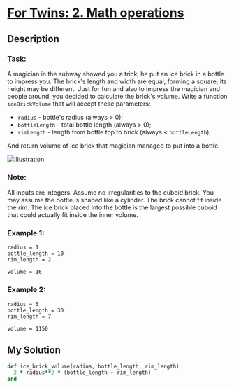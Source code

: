 # [For Twins: 2. Math operations](https://www.codewars.com/kata/59c287b16bddd291c700009a)

## Description
### Task:
A magician in the subway showed you a trick, he put an ice brick in a bottle to impress you. The brick's length and 
width are equal, forming a square; its height may be different. Just for fun and also to impress the magician and people
around, you decided to calculate the brick's volume. Write a function `iceBrickVolume` that will accept these 
parameters:

* `radius` - bottle's radius (always > 0);
* `bottleLength` - total bottle length (always > 0);
* `rimLength` - length from bottle top to brick (always < `bottleLength`);

And return volume of ice brick that magician managed to put into a bottle.

![illustration](https://i.imgur.com/vU2zzm4.png)

### Note:
All inputs are integers. Assume no irregularities to the cuboid brick. You may assume the bottle is shaped like a 
cylinder. The brick cannot fit inside the rim. The ice brick placed into the bottle is the largest possible cuboid that 
could actually fit inside the inner volume.

### Example 1:
```
radius = 1
bottle_length = 10
rim_length = 2

volume = 16
```

### Example 2:
```
radius = 5
bottle_length = 30
rim_length = 7

volume = 1150
```

## My Solution
```ruby
def ice_brick_volume(radius, bottle_length, rim_length)
  2 * radius**2 * (bottle_length - rim_length)
end
```
